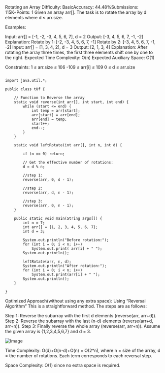 
Rotating an Array
Difficulty: BasicAccuracy: 44.48%Submissions: 115K+Points: 1
Given an array arr[]. The task is to rotate the array by d elements where d ≤ arr.size.

Examples:

Input: arr[] = [-1, -2, -3, 4, 5, 6, 7], d = 2
Output: [-3, 4, 5, 6, 7, -1, -2]
Explanation: 
Rotate by 1: [-2, -3, 4, 5, 6, 7, -1]
Rotate by 2: [-3, 4, 5, 6, 7, -1, -2]
Input: arr[] = [1, 3, 4, 2], d = 3 
Output: [2, 1, 3, 4]
Explanation: After rotating the array three times, the first three elements shift one by one to the right.
Expected Time Complexity: O(n)
Expected Auxiliary Space: O(1)

Constraints:
1 ≤ arr.size ≤ 106
-109 ≤ arr[i] ≤ 109
0 ≤ d ≤ arr.size

```

import java.util.*;

public class tUf {

    // Function to Reverse the array
    static void reverse(int arr[], int start, int end) {
        while (start <= end) {
            int temp = arr[start];
            arr[start] = arr[end];
            arr[end] = temp;
            start++;
            end--;
        }
    }

    static void leftRotate(int arr[], int n, int d) {

        if (n == 0) return;

        // Get the effective number of rotations:
        d = d % n;

        //step 1:
        reverse(arr, 0, d - 1);

        //step 2:
        reverse(arr, d, n - 1);

        //step 3:
        reverse(arr, 0, n - 1);
    }

    public static void main(String args[]) {
        int n = 7;
        int arr[] = {1, 2, 3, 4, 5, 6, 7};
        int d = 3;

        System.out.println("Before rotation:");
        for (int i = 0; i < n; i++)
            System.out.print( arr[i] + " ");
        System.out.println();

        leftRotate(arr, n, d);
        System.out.println("After rotation:");
        for (int i = 0; i < n; i++)
            System.out.print(arr[i] + " ");
        System.out.println();
    }

}   

```

Optimized Approach(without using any extra space): Using “Reversal Algorithm” 
This is a straightforward method. The steps are as follows:

Step 1: Reverse the subarray with the first d elements (reverse(arr, arr+d)).
Step 2: Reverse the subarray with the last (n-d) elements (reverse(arr+d, arr+n)).
Step 3: Finally reverse the whole array (reverse(arr, arr+n)).
Assume the given array is {1,2,3,4,5,6,7} and d = 3.

![Image](https://static.takeuforward.org/wp/uploads/2023/03/3.jpg)

Time Complexity: O(d)+O(n-d)+O(n) = O(2*n), where n = size of the array, d = the number of rotations. Each term corresponds to each reversal step.

Space Complexity: O(1) since no extra space is required.
